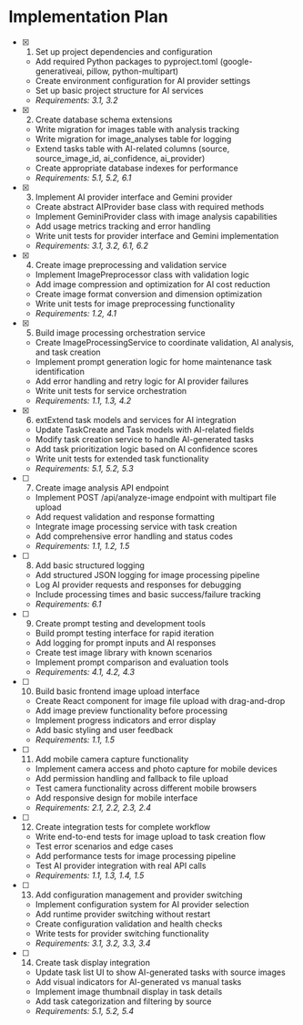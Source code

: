 # Implementation Plan

- [x] 1. Set up project dependencies and configuration
  - Add required Python packages to pyproject.toml (google-generativeai, pillow, python-multipart)
  - Create environment configuration for AI provider settings
  - Set up basic project structure for AI services
  - _Requirements: 3.1, 3.2_

- [x] 2. Create database schema extensions
  - Write migration for images table with analysis tracking
  - Write migration for image_analyses table for logging
  - Extend tasks table with AI-related columns (source, source_image_id, ai_confidence, ai_provider)
  - Create appropriate database indexes for performance
  - _Requirements: 5.1, 5.2, 6.1_

- [x] 3. Implement AI provider interface and Gemini provider
  - Create abstract AIProvider base class with required methods
  - Implement GeminiProvider class with image analysis capabilities
  - Add usage metrics tracking and error handling
  - Write unit tests for provider interface and Gemini implementation
  - _Requirements: 3.1, 3.2, 6.1, 6.2_

- [x] 4. Create image preprocessing and validation service
  - Implement ImagePreprocessor class with validation logic
  - Add image compression and optimization for AI cost reduction
  - Create image format conversion and dimension optimization
  - Write unit tests for image preprocessing functionality
  - _Requirements: 1.2, 4.1_

- [x] 5. Build image processing orchestration service
  - Create ImageProcessingService to coordinate validation, AI analysis, and task creation
  - Implement prompt generation logic for home maintenance task identification
  - Add error handling and retry logic for AI provider failures
  - Write unit tests for service orchestration
  - _Requirements: 1.1, 1.3, 4.2_

- [x] 6. extExtend task models and services for AI integration
  - Update TaskCreate and Task models with AI-related fields
  - Modify task creation service to handle AI-generated tasks
  - Add task prioritization logic based on AI confidence scores
  - Write unit tests for extended task functionality
  - _Requirements: 5.1, 5.2, 5.3_

- [ ] 7. Create image analysis API endpoint
  - Implement POST /api/analyze-image endpoint with multipart file upload
  - Add request validation and response formatting
  - Integrate image processing service with task creation
  - Add comprehensive error handling and status codes
  - _Requirements: 1.1, 1.2, 1.5_

- [ ] 8. Add basic structured logging
  - Add structured JSON logging for image processing pipeline
  - Log AI provider requests and responses for debugging
  - Include processing times and basic success/failure tracking
  - _Requirements: 6.1_

- [ ] 9. Create prompt testing and development tools
  - Build prompt testing interface for rapid iteration
  - Add logging for prompt inputs and AI responses
  - Create test image library with known scenarios
  - Implement prompt comparison and evaluation tools
  - _Requirements: 4.1, 4.2, 4.3_

- [ ] 10. Build basic frontend image upload interface
  - Create React component for image file upload with drag-and-drop
  - Add image preview functionality before processing
  - Implement progress indicators and error display
  - Add basic styling and user feedback
  - _Requirements: 1.1, 1.5_

- [ ] 11. Add mobile camera capture functionality
  - Implement camera access and photo capture for mobile devices
  - Add permission handling and fallback to file upload
  - Test camera functionality across different mobile browsers
  - Add responsive design for mobile interface
  - _Requirements: 2.1, 2.2, 2.3, 2.4_

- [ ] 12. Create integration tests for complete workflow
  - Write end-to-end tests for image upload to task creation flow
  - Test error scenarios and edge cases
  - Add performance tests for image processing pipeline
  - Test AI provider integration with real API calls
  - _Requirements: 1.1, 1.3, 1.4, 1.5_

- [ ] 13. Add configuration management and provider switching
  - Implement configuration system for AI provider selection
  - Add runtime provider switching without restart
  - Create configuration validation and health checks
  - Write tests for provider switching functionality
  - _Requirements: 3.1, 3.2, 3.3, 3.4_

- [ ] 14. Create task display integration
  - Update task list UI to show AI-generated tasks with source images
  - Add visual indicators for AI-generated vs manual tasks
  - Implement image thumbnail display in task details
  - Add task categorization and filtering by source
  - _Requirements: 5.1, 5.2, 5.4_